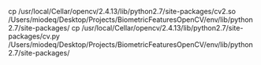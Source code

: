 cp /usr/local/Cellar/opencv/2.4.13/lib/python2.7/site-packages/cv2.so /Users/miodeq/Desktop/Projects/BiometricFeaturesOpenCV/env/lib/python2.7/site-packages/
cp /usr/local/Cellar/opencv/2.4.13/lib/python2.7/site-packages/cv.py /Users/miodeq/Desktop/Projects/BiometricFeaturesOpenCV/env/lib/python2.7/site-packages/